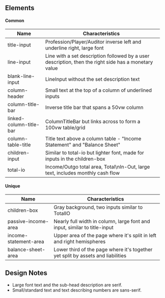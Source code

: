 ## Elements

#### Common

| Name                    | Characteristics                                                                                      |
| ----------------------- | ---------------------------------------------------------------------------------------------------- |
| title-input             | Profession/Player/Auditor inverse left and underline right, large font                               |
| line-input              | Line with a set description followed by a user description, then the right side has a monetary value |
| blank-line-input        | LineInput without the set description text                                                           |
| column-header           | Small text at the top of a column of underlined inputs                                               |
| column-title-bar        | Inverse title bar that spans a 50vw column                                                           |
| linked-column-title-bar | ColumnTitleBar but links across to form a 100vw table/grid                                           |
| column-table-title      | Title text above a column table - "Income Statement" and "Balance Sheet"                             |
| children-input          | Similar to total-io but lighter font, made for inputs in the children-box                            |
| total-io                | Income/Outgo total area, Total\nIn-Out, large text, includes monthly cash flow                       |

#### Unique

| Name                  | Characteristics                                                                 |
| --------------------- | ------------------------------------------------------------------------------- |
| children-box          | Gray background, two inputs similar to TotalIO                                  |
| passive-income-area   | Nearly full width in column, large font and input, similar to title-input       |
| income-statement-area | Upper area of the page where it's split in left and right hemispheres           |
| balance-sheet-area    | Lower third of the page where it's together yet split by assets and liabilities |

## Design Notes

- Large font text and the sub-head description are serif.
- Small/standard text and text describing numbers are sans-serif.
